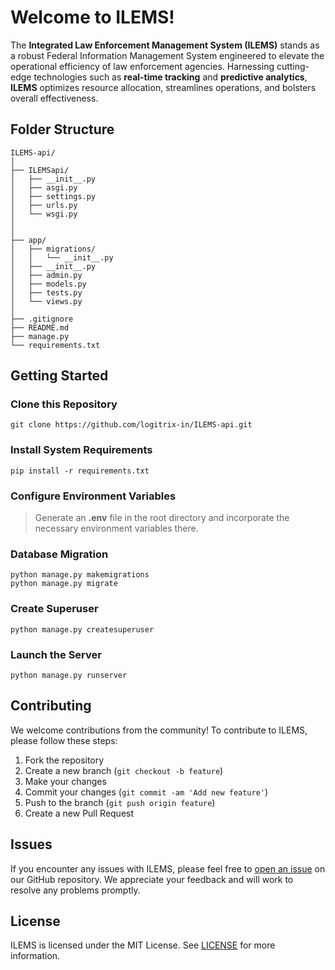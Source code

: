 ﻿
# Welcome to ILEMS!

The **Integrated Law Enforcement Management System (ILEMS)** stands as a robust Federal Information Management System engineered to elevate the operational efficiency of law enforcement agencies. Harnessing cutting-edge technologies such as **real-time tracking** and **predictive analytics**, **ILEMS** optimizes resource allocation, streamlines operations, and bolsters overall effectiveness.

## Folder Structure
``` 	
ILEMS-api/
│
├── ILEMSapi/                                
│   ├── __init__.py                       
│   ├── asgi.py                      
│   ├── settings.py                     
│   ├── urls.py
│   └── wsgi.py
│          
│
├── app/                                
│   ├── migrations/                       
│   │   └── __init__.py                                       
│   ├── __init__.py                    
│   ├── admin.py                     
│   ├── models.py                     
│   ├── tests.py                          
│   └── views.py                        
│       
├── .gitignore                               
├── README.md
├── manage.py
└── requirements.txt                    
```

## **Getting Started**

### **Clone this Repository** 
 ```
 git clone https://github.com/logitrix-in/ILEMS-api.git
```
 
### **Install System Requirements**
 ```
 pip install -r requirements.txt
```
 
### **Configure Environment Variables**
> Generate an **.env** file in the root directory and incorporate the necessary environment variables there.

### **Database Migration**
```
python manage.py makemigrations
python manage.py migrate
```

### **Create Superuser**
```
python manage.py createsuperuser
```

### **Launch the Server**
```
python manage.py runserver
```

## **Contributing**
We welcome contributions from the community! To contribute to ILEMS, please follow these steps:
1. Fork the repository
2. Create a new branch (`git checkout -b feature`)
3. Make your changes
4. Commit your changes (`git commit -am 'Add new feature'`)
5. Push to the branch (`git push origin feature`)
6. Create a new Pull Request

## **Issues**
If you encounter any issues with ILEMS, please feel free to [open an issue](https://github.com/logitrix-in/ILEMS-api/issues/new) on our GitHub repository. We appreciate your feedback and will work to resolve any problems promptly.

## **License**
ILEMS is licensed under the MIT License. See [LICENSE](LICENSE) for more information.
